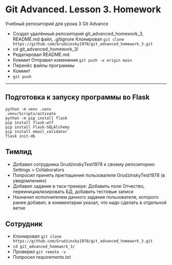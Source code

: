 # Git Advanced. Lesson 3. Homework
Учебный репозиторий для урока 3 Git Advance


* Создал удалённый репозиторий git_advanced_homework_3, README.md файл, .gitignore
Клонировал `git clone https://github.com/Grudzinsky1978/git_advanced_homework_3.git`
* cd git_advanced_homework_3/
* Редатировал README.md
* Коммит
Отправил изменения `git push -u origin main`
* Перенёс файлы программы
* Коммит
* `git push`

---

## Подготовка к запуску программы во Flask
```
python -m venv .venv
.venv/Scripts/activate
python -m pip install flask
pip install flask-wtf
pip install Flask-SQLAlchemy
pip install email_validator
flask init-db
```

## Тимлид
* Добавил сотрудника GrudzinskyTest1978 к своему репозиторию Settings > Collaborators
* Попросил принять приглашение пользователя GrudzinskyTest1978 (в уведомлениях)
* Добавил задание в таск-трекере: Добавить поле Отчество, переинициализировать БД, добавить тестовые записи
* Назначил исполнителем данного задания пользователя, которого ранее добавил, в комментарии указал, что надо сделать в отдельной ветке

## Сотрудник
* Клонировал `git clone https://github.com/Grudzinsky1978/git_advanced_homework_3.git`
* `cd git_advanced_homework_3/`
* Проверил `git remote -v`
* Попросил requirements.txt
